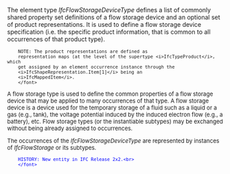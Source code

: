 The element type _IfcFlowStorageDeviceType_ defines a list of commonly shared property set definitions of a flow storage device and an optional set of product representations. It is used to define a flow storage device specification (i.e. the specific product information, that is common to all occurrences of that product type).

> <font size="-1">
		NOTE: The product representations are defined as
		representation maps (at the level of the supertype <i>IfcTypeProduct</i>, which
		get assigned by an element occurrence instance through the
		<i>IfcShapeRepresentation.Item[1]</i> being an
		<i>IfcMappedItem</i>.
    	</font>

A flow storage type is used to define the common properties of a flow storage device that may be applied to many occurrences of that type. A flow storage device is a device used for the temporary storage of a fluid such as a liquid or a gas (e.g., tank), the voltage potential induced by the induced electron flow (e.g., a battery), etc. Flow storage types (or the instantiable subtypes) may be exchanged without being already assigned to occurrences.

The occurrences of the _IfcFlowStorageDeviceType_ are represented by instances of _IfcFlowStorage_ or its subtypes.

> <font color="#0000ff" size="-1">
    	HISTORY: New entity in IFC Release 2x2.<br>
    	</font>